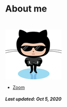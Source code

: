 # About me

&nbsp;

![Octocat](octocatSmall.png)

* [Zoom](https://tinyurl.com/zoom-ct)

<!---
## Fun facts
1. Animal lover
2. Foodie
3. Geek

## Favourite things
- **Purple**
- _Fruit_
  - Mango
  - Lychee
  - Watermelon
- Blankets
- `Code` 

## Code

```cpp
printf("Hello world!\n");
```
--->

##### Last updated: Oct 5, 2020

<!---
### Links
[Edit](https://github.com/christinetong/www/edit/main/index.md) | [Settings](https://github.com/christinetong/www/settings) | [Help](https://guides.github.com/features/mastering-markdown) | [Docs](https://docs.github.com/categories/github-pages-basics/) | [Contact GitHub](https://github.com/contact) --->


